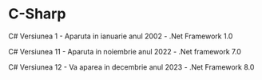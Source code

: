 # C-Sharp

C# Versiunea 1 - Aparuta in ianuarie anul 2002 - .Net Framework 1.0

C# Versiunea 11 - Aparuta in noiembrie anul 2022 - .Net framework 7.0

C# Versiunea 12 - Va aparea in decembrie anul 2023 - .Net Framework 8.0
